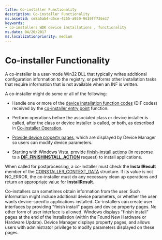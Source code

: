```yaml
---
title: Co-installer Functionality
description: Co-installer Functionality
ms.assetid: ce8a5ab4-d5ce-4255-a959-9619ff736e37
keywords:
- co-installers WDK device installations , functionality
ms.date: 04/20/2017
ms.localizationpriority: medium
---
```


# Co-installer Functionality





A co-installer is a user-mode Win32 DLL that typically writes additional configuration information to the registry, or performs other installation tasks that require information that is not available when an INF is written.

A co-installer might do some or all of the following:

-   Handle one or more of the [device installation function codes](https://msdn.microsoft.com/library/windows/hardware/ff541307) (DIF codes) received by the [co-installer entry point](co-installer-interface.md#co-installer-entry-point) function.

-   Perform operations before the associated class or device installer is called, after the class or device installer is called, or both, as described in [Co-installer Operation](co-installer-operation.md).

-   [Provide device property pages](providing-device-property-pages.md), which are displayed by Device Manager so users can modify device parameters.

-   Starting with Windows Vista, provide [finish-install actions](finish-install-actions--windows-vista-and-later-.md) (in response to a [**DIF_FINISHINSTALL_ACTION**](https://msdn.microsoft.com/library/windows/hardware/ff543684) request) to install applications.

When called for postprocessing, a co-installer must check the **InstallResult** member of the [COINSTALLER_CONTEXT_DATA](co-installer-interface.md#coinstaller-context-data) structure. If its value is not NO_ERROR, the co-installer must do any necessary clean up operations and return an appropriate value for **InstallResult**.

Co-installers can sometimes obtain information from the user. Such information might include additional device parameters, or whether the user wants device-specific applications installed. Co-installers can create user interfaces by providing "finish install" pages and device property pages. No other form of user interface is allowed. Windows displays "finish install" pages at the end of the installation (within the Found New Hardware or Hardware Update). Device Manager displays property pages, and allows users with administrator privilege to modify parameters displayed on these pages.

 

 





